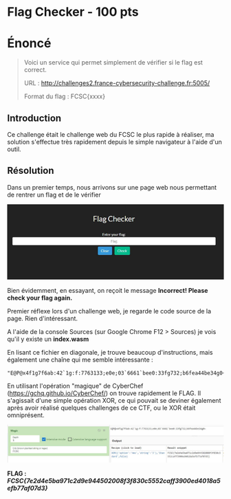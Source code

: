 # Flag Checker - 100 pts


# Énoncé 
>Voici un service qui permet simplement de vérifier si le flag est correct.
>
>URL : http://challenges2.france-cybersecurity-challenge.fr:5005/
>
>Format du flag : FCSC{xxxx}
>

## Introduction

Ce challenge était le challenge web du FCSC le plus rapide à réaliser, ma solution s'effectue très rapidement depuis le simple navigateur à l'aide d'un outil.


## Résolution

Dans un premier temps, nous arrivons sur une page web nous permettant de rentrer un flag et de le vérifier

![flagchecker](../images/flagchecker.JPG)

Bien évidemment, en essayant, on reçoit le message **Incorrect! Please check your flag again.**

Premier réflexe lors d'un challenge web, je regarde le code source de la page. Rien d'intéressant.

A l'aide de la console Sources (sur Google Chrome F12 > Sources) je vois qu'il y existe un **index.wasm**

En lisant ce fichier en diagonale, je trouve beaucoup d'instructions, mais également une chaîne qui me semble intéressante :

```
"E@P@x4f1g7f6ab:42`1g:f:7763133;e0e;03`6661`bee0:33fg732;b6fea44be34g0~"
```

En utilisant l'opération "magique" de CyberChef (https://gchq.github.io/CyberChef/) on trouve rapidement le FLAG. Il s'agissait d'une simple opération XOR, ce qui pouvait se deviner également après avoir réalisé quelques challenges de ce CTF, ou le XOR était omniprésent.

![flagcheckercyberchef](../images/flagcheckercyberchef.JPG)

**FLAG :  _FCSC{7e2d4e5ba971c2d9e944502008f3f830c5552caff3900ed4018a5efb77af07d3}_**
